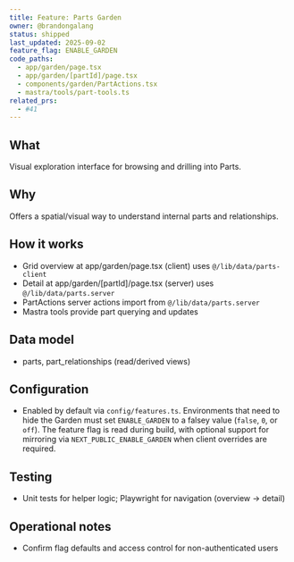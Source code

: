 ```yaml
---
title: Feature: Parts Garden
owner: @brandongalang
status: shipped
last_updated: 2025-09-02
feature_flag: ENABLE_GARDEN
code_paths:
  - app/garden/page.tsx
  - app/garden/[partId]/page.tsx
  - components/garden/PartActions.tsx
  - mastra/tools/part-tools.ts
related_prs:
  - #41
---
```


## What
Visual exploration interface for browsing and drilling into Parts.

## Why
Offers a spatial/visual way to understand internal parts and relationships.

## How it works
- Grid overview at app/garden/page.tsx (client) uses `@/lib/data/parts-client`
- Detail at app/garden/[partId]/page.tsx (server) uses `@/lib/data/parts.server`
- PartActions server actions import from `@/lib/data/parts.server`
- Mastra tools provide part querying and updates

## Data model
- parts, part_relationships (read/derived views)

## Configuration
- Enabled by default via `config/features.ts`. Environments that need to hide the Garden must set `ENABLE_GARDEN` to a falsey value (`false`, `0`, or `off`). The feature flag is read during build, with optional support for mirroring via `NEXT_PUBLIC_ENABLE_GARDEN` when client overrides are required.

## Testing
- Unit tests for helper logic; Playwright for navigation (overview → detail)

## Operational notes
- Confirm flag defaults and access control for non-authenticated users
